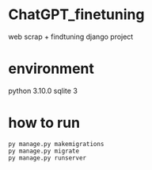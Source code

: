 # ChatGPT_finetuning
web scrap + findtuning django project

# environment
python 3.10.0
sqlite 3

# how to run
```
py manage.py makemigrations
py manage.py migrate
py manage.py runserver
```
